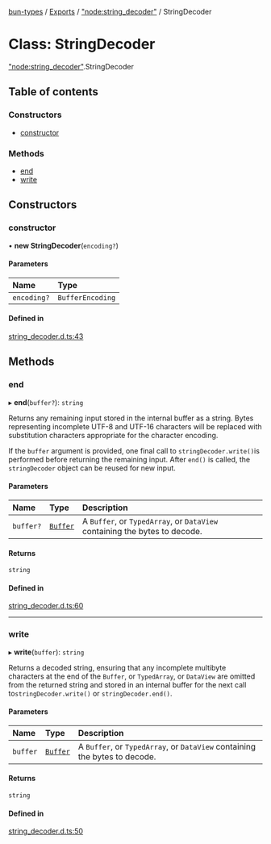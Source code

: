 [bun-types](../README.md) / [Exports](../modules.md) / ["node:string\_decoder"](../modules/node_string_decoder_.md) / StringDecoder

# Class: StringDecoder

["node:string_decoder"](../modules/node_string_decoder_.md).StringDecoder

## Table of contents

### Constructors

- [constructor](node_string_decoder_.StringDecoder.md#constructor)

### Methods

- [end](node_string_decoder_.StringDecoder.md#end)
- [write](node_string_decoder_.StringDecoder.md#write)

## Constructors

### constructor

• **new StringDecoder**(`encoding?`)

#### Parameters

| Name | Type |
| :------ | :------ |
| `encoding?` | `BufferEncoding` |

#### Defined in

[string_decoder.d.ts:43](https://github.com/valgaze/bun-types/blob/5e53f27/string_decoder.d.ts#L43)

## Methods

### end

▸ **end**(`buffer?`): `string`

Returns any remaining input stored in the internal buffer as a string. Bytes
representing incomplete UTF-8 and UTF-16 characters will be replaced with
substitution characters appropriate for the character encoding.

If the `buffer` argument is provided, one final call to `stringDecoder.write()`is performed before returning the remaining input.
After `end()` is called, the `stringDecoder` object can be reused for new input.

#### Parameters

| Name | Type | Description |
| :------ | :------ | :------ |
| `buffer?` | [`Buffer`](../modules/buffer_.md#buffer) | A `Buffer`, or `TypedArray`, or `DataView` containing the bytes to decode. |

#### Returns

`string`

#### Defined in

[string_decoder.d.ts:60](https://github.com/valgaze/bun-types/blob/5e53f27/string_decoder.d.ts#L60)

___

### write

▸ **write**(`buffer`): `string`

Returns a decoded string, ensuring that any incomplete multibyte characters at
the end of the `Buffer`, or `TypedArray`, or `DataView` are omitted from the
returned string and stored in an internal buffer for the next call to`stringDecoder.write()` or `stringDecoder.end()`.

#### Parameters

| Name | Type | Description |
| :------ | :------ | :------ |
| `buffer` | [`Buffer`](../modules/buffer_.md#buffer) | A `Buffer`, or `TypedArray`, or `DataView` containing the bytes to decode. |

#### Returns

`string`

#### Defined in

[string_decoder.d.ts:50](https://github.com/valgaze/bun-types/blob/5e53f27/string_decoder.d.ts#L50)
